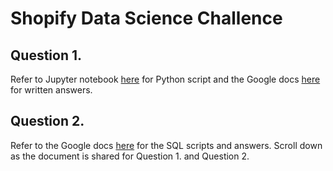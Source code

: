 # Shopify Data Science Challence
## Question 1. 
Refer to Jupyter notebook [here](https://nbviewer.org/github/EdwardKHKim/shopify_ds/blob/main/edwardkim_shopify.ipynb) for Python script and the Google docs
[here](https://docs.google.com/document/d/1oznXTqfZtnkNbyorJS2BDUEGqBOsPa04wcDp76-xEN0/edit?usp=sharing) for written answers. 

## Question 2. 
Refer to the Google docs [here](https://docs.google.com/document/d/1oznXTqfZtnkNbyorJS2BDUEGqBOsPa04wcDp76-xEN0/edit?usp=sharing) for the SQL scripts and answers. Scroll down as the document is shared for Question 1. and Question 2. 
